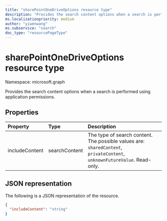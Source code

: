 ```yaml
---
title: "sharePointOneDriveOptions resource type"
description: "Provides the search content options when a search is performed using application permissions."
ms.localizationpriority: medium
author: "yiwenwang"
ms.subservice: "search"
doc_type: "resourcePageType"
---
```


# sharePointOneDriveOptions resource type

Namespace: microsoft.graph

Provides the search content options when a search is performed using application permissions.

## Properties

| Property     | Type        | Description |
|:-------------|:------------|:------------|
|includeContent|searchContent| The type of search content. The possible values are: `sharedContent`, `privateContent`, `unknownFutureValue`. Read-only. |

## JSON representation

The following is a JSON representation of the resource.

<!-- {
  "blockType": "resource",
  "optionalProperties": [

  ],
  "@odata.type": "microsoft.graph.sharePointOneDriveOptions",
  "baseType": null
}-->

```json
{
  "includeContent": "string"
}
```

